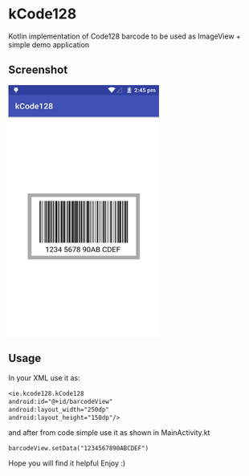 # kCode128
Kotlin implementation of Code128 barcode to be used as ImageView + simple demo application


## Screenshot

<img src="https://github.com/InvalidExcepti0n/kCode128/raw/master/Screenshot.png" data-canonical-src="https://github.com/InvalidExcepti0n/kCode128/raw/master/Screenshot.png" width="300" height="500" />

## Usage

In your XML use it as: 

```
<ie.kcode128.kCode128
android:id="@+id/barcodeView"
android:layout_width="250dp"
android:layout_height="150dp"/>
```

and after from code simple use it as shown in MainActivity.kt

```
barcodeView.setData("1234567890ABCDEF")
```

Hope you will find it helpful 
Enjoy :)

